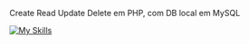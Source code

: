 Create
Read
Update
Delete
em PHP, com DB local em MySQL

[![My Skills](https://skillicons.dev/icons?i=php,mysql)](https://skillicons.dev)
